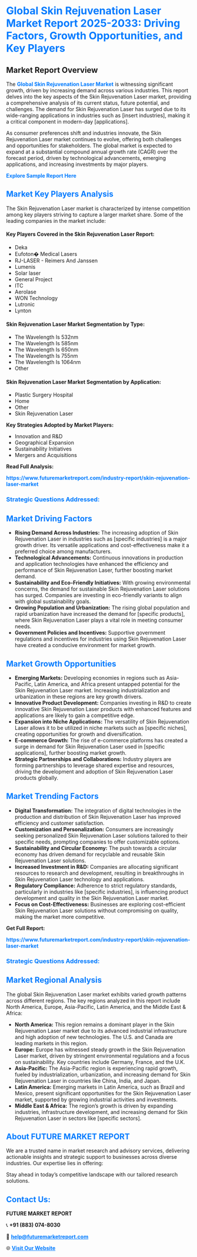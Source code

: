 <h1 style="color: #007BFF;">Global Skin Rejuvenation Laser Market Report 2025-2033: Driving Factors, Growth Opportunities, and Key Players</h1>

<section id="overview">
<h2>Market Report Overview</h2>
<p>The <a href="https://www.futuremarketreport.com/industry-report/skin-rejuvenation-laser-market" style="color: #007BFF; text-decoration: none;"><strong>Global Skin Rejuvenation Laser Market</strong></a> is witnessing significant growth, driven by increasing demand across various industries. This report delves into the key aspects of the Skin Rejuvenation Laser market, providing a comprehensive analysis of its current status, future potential, and challenges. The demand for Skin Rejuvenation Laser has surged due to its wide-ranging applications in industries such as [insert industries], making it a critical component in modern-day [applications].</p>
<p>As consumer preferences shift and industries innovate, the Skin Rejuvenation Laser market continues to evolve, offering both challenges and opportunities for stakeholders. The global market is expected to expand at a substantial compound annual growth rate (CAGR) over the forecast period, driven by technological advancements, emerging applications, and increasing investments by major players.</p>
</section>

<section id="overview">
<p><a href="https://www.futuremarketreport.com/request-sample/reportId=123607" style="color: #007BFF; text-decoration: none;"><strong>Explore Sample Report Here</strong></a></p>
</section>

<section id="key-players">
<h2 style="color: #007BFF;">Market Key Players Analysis</h2>
<p>The Skin Rejuvenation Laser market is characterized by intense competition among key players striving to capture a larger market share. Some of the leading companies in the market include:</p>
<h4>Key Players Covered in the Skin Rejuvenation Laser Report:</h4>
<ul><li>Deka</li><li>Eufoton� Medical Lasers</li><li>RJ-LASER - Reimers And Janssen</li><li>Lumenis</li><li>Solar laser</li><li>General Project</li><li>ITC</li><li>Aerolase</li><li>WON Technology</li><li>Lutronic</li><li>Lynton</li></ul>
<h4>Skin Rejuvenation Laser Market Segmentation by Type:</h4>
<ul><li>The Wavelength Is 532nm</li><li>The Wavelength Is 585nm</li><li>The Wavelength Is 650nm</li><li>The Wavelength Is 755nm</li><li>The Wavelength Is 1064nm</li><li>Other</li></ul>

<h4>Skin Rejuvenation Laser Market Segmentation by Application:</h4>
<ul><li>Plastic Surgery Hospital</li><li>Home</li><li>Other</li><li>Skin Rejuvenation Laser</li></ul>
<p><strong>Key Strategies Adopted by Market Players:</strong></p>
<ul>
<li>Innovation and R&D</li>
<li>Geographical Expansion</li>
<li>Sustainability Initiatives</li>
<li>Mergers and Acquisitions</li>
</ul>
</section>

<section>
<p><strong>Read Full Analysis: </strong></p><a href="https://www.futuremarketreport.com/industry-report/skin-rejuvenation-laser-market" style="color: #007BFF; text-decoration: none;"><strong>https://www.futuremarketreport.com/industry-report/skin-rejuvenation-laser-market</strong></a>
<h3 style="color: #007BFF;">Strategic Questions Addressed:</h3>
</section>

<section id="driving-factors">
<h2 style="color: #007BFF;">Market Driving Factors</h2>
<ul>
<li><strong>Rising Demand Across Industries:</strong> The increasing adoption of Skin Rejuvenation Laser in industries such as [specific industries] is a major growth driver. Its versatile applications and cost-effectiveness make it a preferred choice among manufacturers.</li>
<li><strong>Technological Advancements:</strong> Continuous innovations in production and application technologies have enhanced the efficiency and performance of Skin Rejuvenation Laser, further boosting market demand.</li>
<li><strong>Sustainability and Eco-Friendly Initiatives:</strong> With growing environmental concerns, the demand for sustainable Skin Rejuvenation Laser solutions has surged. Companies are investing in eco-friendly variants to align with global sustainability goals.</li>
<li><strong>Growing Population and Urbanization:</strong> The rising global population and rapid urbanization have increased the demand for [specific products], where Skin Rejuvenation Laser plays a vital role in meeting consumer needs.</li>
<li><strong>Government Policies and Incentives:</strong> Supportive government regulations and incentives for industries using Skin Rejuvenation Laser have created a conducive environment for market growth.</li>
</ul>
</section>

<section id="growth-opportunities">
<h2 style="color: #007BFF;">Market Growth Opportunities</h2>
<ul>
<li><strong>Emerging Markets:</strong> Developing economies in regions such as Asia-Pacific, Latin America, and Africa present untapped potential for the Skin Rejuvenation Laser market. Increasing industrialization and urbanization in these regions are key growth drivers.</li>
<li><strong>Innovative Product Development:</strong> Companies investing in R&D to create innovative Skin Rejuvenation Laser products with enhanced features and applications are likely to gain a competitive edge.</li>
<li><strong>Expansion into Niche Applications:</strong> The versatility of Skin Rejuvenation Laser allows it to be utilized in niche markets such as [specific niches], creating opportunities for growth and diversification.</li>
<li><strong>E-commerce Growth:</strong> The rise of e-commerce platforms has created a surge in demand for Skin Rejuvenation Laser used in [specific applications], further boosting market growth.</li>
<li><strong>Strategic Partnerships and Collaborations:</strong> Industry players are forming partnerships to leverage shared expertise and resources, driving the development and adoption of Skin Rejuvenation Laser products globally.</li>
</ul>
</section>

<section id="trending-factors">
<h2 style="color: #007BFF;">Market Trending Factors</h2>
<ul>
<li><strong>Digital Transformation:</strong> The integration of digital technologies in the production and distribution of Skin Rejuvenation Laser has improved efficiency and customer satisfaction.</li>
<li><strong>Customization and Personalization:</strong> Consumers are increasingly seeking personalized Skin Rejuvenation Laser solutions tailored to their specific needs, prompting companies to offer customizable options.</li>
<li><strong>Sustainability and Circular Economy:</strong> The push towards a circular economy has driven demand for recyclable and reusable Skin Rejuvenation Laser solutions.</li>
<li><strong>Increased Investment in R&D:</strong> Companies are allocating significant resources to research and development, resulting in breakthroughs in Skin Rejuvenation Laser technology and applications.</li>
<li><strong>Regulatory Compliance:</strong> Adherence to strict regulatory standards, particularly in industries like [specific industries], is influencing product development and quality in the Skin Rejuvenation Laser market.</li>
<li><strong>Focus on Cost-Effectiveness:</strong> Businesses are exploring cost-efficient Skin Rejuvenation Laser solutions without compromising on quality, making the market more competitive.</li>
</ul>
</section>

<section>
<p><strong>Get Full Report: </strong></p><a href="https://www.futuremarketreport.com/industry-report/skin-rejuvenation-laser-market" style="color: #007BFF; text-decoration: none;"><strong>https://www.futuremarketreport.com/industry-report/skin-rejuvenation-laser-market</strong></a>
<h3 style="color: #007BFF;">Strategic Questions Addressed:</h3>
</section>


<section id="regional-analysis">
<h2 style="color: #007BFF;">Market Regional Analysis</h2>
<p>The global Skin Rejuvenation Laser market exhibits varied growth patterns across different regions. The key regions analyzed in this report include North America, Europe, Asia-Pacific, Latin America, and the Middle East & Africa:</p>
<ul>
<li><strong>North America:</strong> This region remains a dominant player in the Skin Rejuvenation Laser market due to its advanced industrial infrastructure and high adoption of new technologies. The U.S. and Canada are leading markets in this region.</li>
<li><strong>Europe:</strong> Europe has witnessed steady growth in the Skin Rejuvenation Laser market, driven by stringent environmental regulations and a focus on sustainability. Key countries include Germany, France, and the U.K.</li>
<li><strong>Asia-Pacific:</strong> The Asia-Pacific region is experiencing rapid growth, fueled by industrialization, urbanization, and increasing demand for Skin Rejuvenation Laser in countries like China, India, and Japan.</li>
<li><strong>Latin America:</strong> Emerging markets in Latin America, such as Brazil and Mexico, present significant opportunities for the Skin Rejuvenation Laser market, supported by growing industrial activities and investments.</li>
<li><strong>Middle East & Africa:</strong> The region’s growth is driven by expanding industries, infrastructure development, and increasing demand for Skin Rejuvenation Laser in sectors like [specific sectors].</li>
</ul>
</section>

<footer>
<h2 style="color: #007BFF;">About FUTURE MARKET REPORT</h2>
<p>We are a trusted name in market research and advisory services, delivering actionable insights and strategic support to businesses across diverse industries. Our expertise lies in offering:</p>

<p>Stay ahead in today’s competitive landscape with our tailored research solutions.</p>

<h2 style="color: #007BFF;">Contact Us:</h2>
<p><strong>FUTURE MARKET REPORT</strong></p>
<p>📞 <strong>+91 (883) 074-8030</strong></p>
<p>📧 <strong><a href="mailto:help@futuremarketreport.com" style="color: #007BFF;">help@futuremarketreport.com</a></strong></p>
<p>🌐 <strong><a href="https://www.futuremarketreport.com/" style="color: #007BFF;">Visit Our Website</a></strong></p>
</footer>